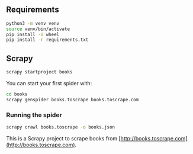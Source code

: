 ## Requirements

```bash
python3 -m venv venv
source venv/bin/activate
pip install -U wheel
pip install -r requirements.txt
```

## Scrapy

```bash
scrapy startproject books
```

You can start your first spider with:

```bash
cd books
scrapy genspider books.toscrape books.toscrape.com
```
### Running the spider
```bash
scrapy crawl books.toscrape -o books.json
```

This is a Scrapy project to scrape books from [http://books.toscrape.com](http://books.toscrape.com).